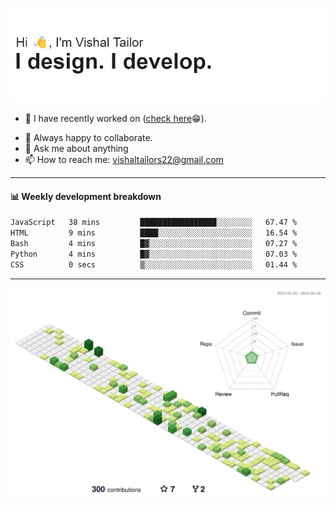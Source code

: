 ![Hi, I'm Vishal Tailor. I design. I develop.](https://github.com/vishaltailors/vishaltailors/blob/main/header.png?raw=true)

- 🔭 I have recently worked on ([check here](https://vishaltailor.com)😁).
<!-- - 🎦 Currently watching: JavaScript: The Hard Parts By Will Sentance. -->
- 👯 Always happy to collaborate.
- 💬 Ask me about anything
- 📫 How to reach me: <a href="mailto:vishaltailors22@gmail.com">vishaltailors22@gmail.com</a>

<hr /> 
<h4>📊 Weekly development breakdown</h4>
<!--START_SECTION:waka-->

```txt
JavaScript   38 mins         █████████████████░░░░░░░░   67.47 %
HTML         9 mins          ████░░░░░░░░░░░░░░░░░░░░░   16.54 %
Bash         4 mins          █▓░░░░░░░░░░░░░░░░░░░░░░░   07.27 %
Python       4 mins          █▓░░░░░░░░░░░░░░░░░░░░░░░   07.03 %
CSS          0 secs          ▒░░░░░░░░░░░░░░░░░░░░░░░░   01.44 %
```

<!--END_SECTION:waka-->
<hr /> 

![](./profile-3d-contrib/profile-green-animate.svg)
